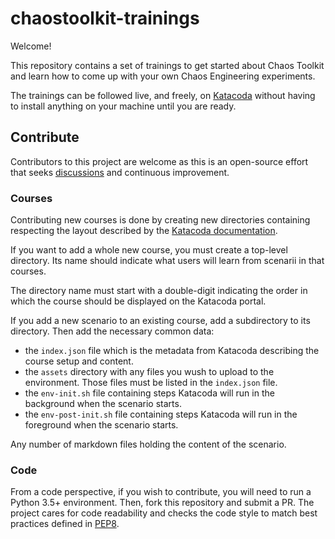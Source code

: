# chaostoolkit-trainings

Welcome!

This repository contains a set of trainings to get started about Chaos Toolkit
and learn how to come up with your own Chaos Engineering experiments.

The trainings can be followed live, and freely, on [Katacoda][katacoda] without
having to install anything on your machine until you are ready.

[katacoda]: https://www.katacoda.com/chaostoolkit/

## Contribute

Contributors to this project are welcome as this is an open-source effort that
seeks [discussions][join] and continuous improvement.

[join]: https://join.chaostoolkit.org/

### Courses

Contributing new courses is done by creating new directories containing
respecting the layout described by the [Katacoda documentation][katadoc].

[katadoc]: https://www.katacoda.com/docs

If you want to add a whole new course, you must create a top-level directory.
Its name should indicate what users will learn from scenarii in that courses.

The directory name must start with a double-digit indicating the order in which
the course should be displayed on the Katacoda portal.

If you add a new scenario to an existing course, add a subdirectory to its
directory. Then add the necessary common data:

- the `index.json` file which is the metadata from Katacoda describing the
  course setup and content.
- the `assets` directory with any files you wush to upload to the environment.
  Those files must be listed in the `index.json` file.
- the `env-init.sh` file containing steps Katacoda will run in the background
  when the scenario starts.
- the `env-post-init.sh` file containing steps Katacoda will run in the
  foreground when the scenario starts.

Any number of markdown files holding the content of the scenario.

### Code

From a code perspective, if you wish to contribute, you will need to run a 
Python 3.5+ environment. Then, fork this repository and submit a PR. The
project cares for code readability and checks the code style to match best
practices defined in [PEP8][pep8].

[pep8]: https://pycodestyle.readthedocs.io/en/latest/
